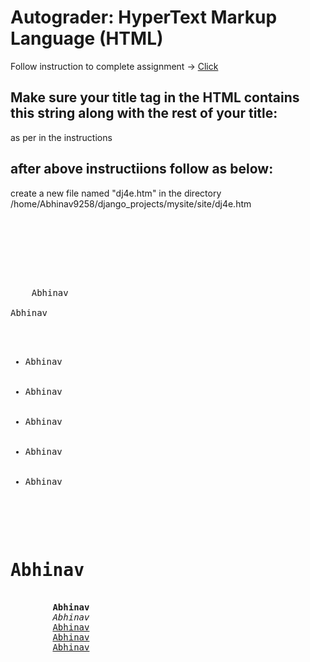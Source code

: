 # Autograder: HyperText Markup Language (HTML)

<p>Follow instruction to complete assignment -> <a href="https://www.dj4e.com/assn/dj4e_html.md"> Click </a> </p>

## Make sure your title tag in the HTML contains this string along with the rest of your title:
as per in the instructions

## after above instructiions follow as below:
create a new file named "dj4e.htm" in the directory /home/Abhinav9258/django_projects/mysite/site/dj4e.htm<br>
<pre>
<!DOCTYPE html>
<html>
<head>
    <title> ... ac6193 ... </title>
  <meta charset="UTF-8">
</head>
<body>
    <span>Abhinav</span>
    <div>Abhinav
        <ul>
            <li>Abhinav</li>
            <li>Abhinav</li>
            <li>Abhinav</li>
            <li>Abhinav</li>
            <li>Abhinav</li>
        </ul>
        <h1>Abhinav</h1>
        <strong>Abhinav</strong>
        <em>Abhinav</em>
        <a href="https://abhinavv9258.pythonanywhere.com/site/dj4e.html">Abhinav</a>
        <a href="https://abhinavv9258.pythonanywhere.com/site/dj4e.html">Abhinav</a>
        <a href="https://abhinavv9258.pythonanywhere.com/site/dj4e.html">Abhinav</a>
    </div>
</body>
</html>
</pre>